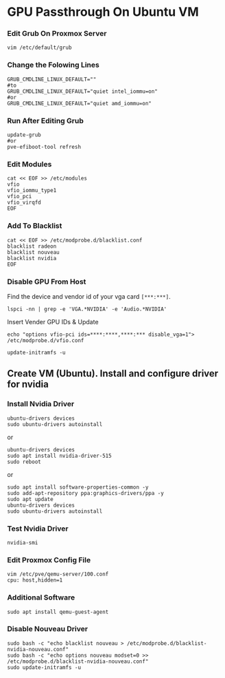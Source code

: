 # GPU Passthrough On Ubuntu VM

### Edit Grub On Proxmox Server
```
vim /etc/default/grub
```

### Change the Folowing Lines
```
GRUB_CMDLINE_LINUX_DEFAULT=""
#to
GRUB_CMDLINE_LINUX_DEFAULT="quiet intel_iommu=on"
#or
GRUB_CMDLINE_LINUX_DEFAULT="quiet amd_iommu=on"
```

### Run After Editing Grub
```
update-grub
#or
pve-efiboot-tool refresh
```

### Edit Modules
```
cat << EOF >> /etc/modules
vfio
vfio_iommu_type1
vfio_pci
vfio_virqfd
EOF
```

### Add To Blacklist
```
cat << EOF >> /etc/modprobe.d/blacklist.conf
blacklist radeon
blacklist nouveau
blacklist nvidia
EOF
```

### Disable GPU From Host
Find the device and vendor id of your vga card ```[***:***]```.
```
lspci -nn | grep -e 'VGA.*NVIDIA' -e 'Audio.*NVIDIA'
```

Insert Vender GPU IDs & Update
```
echo "options vfio-pci ids=****:****,****:*** disable_vga=1"> /etc/modprobe.d/vfio.conf
```
```
update-initramfs -u
```

## Create VM (Ubuntu). Install and configure driver for nvidia

### Install Nvidia Driver
```
ubuntu-drivers devices
sudo ubuntu-drivers autoinstall
```
or
```
ubuntu-drivers devices
sudo apt install nvidia-driver-515
sudo reboot
```
or
```
sudo apt install software-properties-common -y
sudo add-apt-repository ppa:graphics-drivers/ppa -y
sudo apt update
ubuntu-drivers devices
sudo ubuntu-drivers autoinstall
```

### Test Nvidia Driver
```
nvidia-smi
```

### Edit Proxmox Config File
```
vim /etc/pve/qemu-server/100.conf
cpu: host,hidden=1
```

### Additional Software
```
sudo apt install qemu-guest-agent
```

### Disable Nouveau Driver
```
sudo bash -c "echo blacklist nouveau > /etc/modprobe.d/blacklist-nvidia-nouveau.conf"
sudo bash -c "echo options nouveau modset=0 >> /etc/modprobe.d/blacklist-nvidia-nouveau.conf"
sudo update-initramfs -u
```
